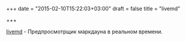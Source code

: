 +++
date = "2015-02-10T15:22:03+03:00"
draft = false
title = "livemd"

+++

<p><a href="https://github.com/barakmich/livemd">livemd</a>&nbsp;- Предпросмотрщик маркдауна в реальном времени.</p>

